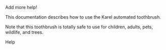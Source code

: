 Add more help!

This documentation describes how to use the Karel automated toothbrush.

Note that this toothbrush is totally safe to use for children,
adults, pets, wildlife, and trees.

Help
